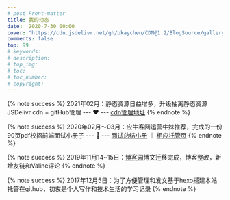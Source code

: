 ```yaml
---
# post Front-matter
title: 我的动态
date:  2020-7-30 00:00
cover: "https://cdn.jsdelivr.net/gh/okaychen/CDN@1.2/BlogSource/gallery/thumb_002.jpg"
comments: false
top: 99
# keywords:
# description:
# top_img:
# toc:
# toc_number:
# copyright:
---
```

{% note success %}
2021年02月：静态资源日益增多，升级抽离静态资源JSDelivr cdn + gitHub管理
--- ❤️ --- [cdn管理地址](https://github.com/okaychen/CDN)
{% endnote %} 

{% note success %}
2020年02月～03月：应牛客网运营牛妹推荐，完成的一份90页pdf校招前端面试小册子
--- 🌟 ---  [面试总结小册](https://github.com/okaychen/FE-Interview-Brochure) ｜ [相应托管页](https://docs.chenqaq.com/)
{% endnote %} 

{% note success %}
2019年11月14~15日：[博客园](https://www.cnblogs.com/okaychen/)博文迁移完成，博客整改，新增友链和Valine评论
{% endnote %} 

{% note success %}
2017年12月5日：为了方便管理和发文基于hexo搭建本站托管在github，初衷是个人写作和技术生活的学习记录
{% endnote %} 
<!-- more -->